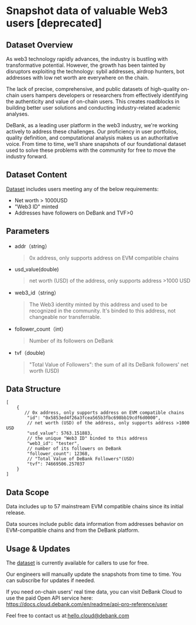 # Snapshot data of valuable Web3 users [deprecated]


## Dataset Overview

As web3 technology rapidly advances, the industry is bustling with transformative potential. However, the growth has been tainted by disruptors exploiting the technology: sybil addresses, airdrop hunters, bot addresses with low net worth are everywhere on the chain. 

The lack of precise, comprehensive, and public datasets of high-quality on-chain users hampers developers or researchers from effectively identifying the authenticity and value of on-chain users. This creates roadblocks in building better user solutions and conducting industry-related academic analyses. 

DeBank, as a leading user platform in the web3 industry, we're working actively to address these challenges. Our proficiency in user portfolios, quality definition, and computational analysis makes us an authoritative voice. From time to time, we'll share snapshots of our foundational dataset used to solve these problems with the community for free to move the industry forward.

## Dataset Content

[Dataset](./valuable-users) includes users meeting any of the below requirements:
- Net worth > 1000USD
- "Web3 ID" minted
- Addresses have followers on DeBank and TVF>0

## Parameters

- addr（string）
  > 0x address, only supports address on EVM compatible chains
- usd_value(double)
  > net worth (USD) of the address, only supports address >1000 USD
- web3_id（string） 
  > The Web3 identity minted by this address and used to be recognized in the community. It's binded to this address, not changeable nor transferrable.
- follower_count（int）
  > Number of its followers on DeBank
- tvf（double)
  > "Total Value of Followers": the sum of all its DeBank followers' net worth (USD)

## Data Structure

```
[
    {
       // 0x address, only supports address on EVM compatible chains
        "id": "0x5853ed4f26a3fcea565b3fbc698bb19cdf6d0000", 
        // net worth (USD) of the address, only supports address >1000 USD
        "usd_value": 5763.151883,  
        // the unique "Web3 ID" binded to this address
        "web3_id": "tester", 
        // number of its followers on DeBank
        "follower_count": 12368, 
        // "Total Value of DeBank Followers"(USD)
        "tvf": 74669506.257037 
    }
]
```

## Data Scope
Data includes up to 57 mainstream EVM compatible chains since its initial release.

Data sources include public data information from addresses behavior on EVM-compatible chains and from the DeBank platform.

## Usage & Updates

The [dataset](./valuable-users) is currently available for callers to use for free.

Our engineers will manually update the snapshots from time to time. You can subscribe for updates if needed.

If you need on-chain users' real time data, you can visit DeBank Cloud to use the paid Open API service here:
https://docs.cloud.debank.com/en/readme/api-pro-reference/user

Feel free to contact us at:hello.cloud@debank.com
  
  

